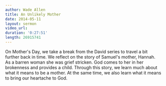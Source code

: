 ```yaml
---
author: Wade Allen
title: An Unlikely Mother
date: 2014-05-11
layout: sermon
video_url:
duration: '0:27:51'
length: 26915741
---
```


On Mother's Day, we take a break from the David series to travel a bit further back in time. We reflect on the story of Samuel's mother, Hannah. As a barren woman she was grief stricken. God comes to her in her brokenness and provides a child. Through this story, we learn much about what it means to be a mother. At the same time, we also learn what it means to bring our heartache to God.
